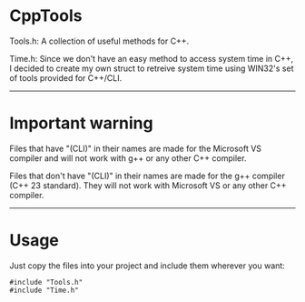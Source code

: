 # CppTools

Tools.h: A collection of useful methods for C++.

Time.h: Since we don't have an easy method to access system time in C++, I decided to create my own struct to retreive system time using WIN32's set of tools provided for C++/CLI.

---
# Important warning
Files that have "(CLI)" in their names are made for the Microsoft VS compiler and will not work with g++ or any other C++ compiler.

Files that don't have "(CLI)" in their names are made for the g++ compiler (C++ 23 standard). They will not work with Microsoft VS or any other C++ compiler.

---
# Usage
Just copy the files into your project and include them wherever you want:
```
#include "Tools.h"
#include "Time.h"
```
